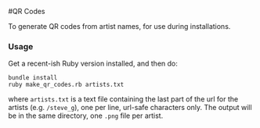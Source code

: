 #QR Codes

To generate QR codes from artist names, for use during installations.

### Usage

Get a recent-ish Ruby version installed, and then do:

```
bundle install
ruby make_qr_codes.rb artists.txt
```

where `artists.txt` is a text file containing the last part of the url for
the artists (e.g. `/steve_g`), one per line, url-safe characters only. The
output will be in the same directory, one `.png` file per artist.
